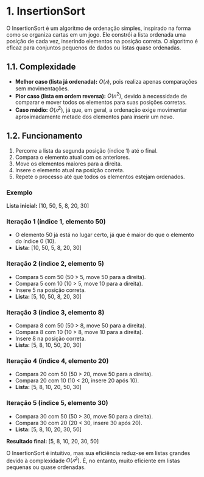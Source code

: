 # 1. InsertionSort

O InsertionSort é um algoritmo de ordenação simples, inspirado na forma como se organiza cartas em um jogo. Ele constrói a lista ordenada uma posição de cada vez, inserindo elementos na posição correta. O algoritmo é eficaz para conjuntos pequenos de dados ou listas quase ordenadas.

## 1.1. Complexidade

- **Melhor caso (lista já ordenada):** $O(𝑛)$, pois realiza apenas comparações sem movimentações.
- **Pior caso (lista em ordem reversa):** $O(n^2)$, devido à necessidade de comparar e mover todos os elementos para suas posições corretas.
- **Caso médio:** $O(𝑛^2)$, já que, em geral, a ordenação exige movimentar aproximadamente metade dos elementos para inserir um novo.

## 1.2. Funcionamento

1. Percorre a lista da segunda posição (índice 1) até o final.
2. Compara o elemento atual com os anteriores.
3. Move os elementos maiores para a direita.
4. Insere o elemento atual na posição correta.
5. Repete o processo até que todos os elementos estejam ordenados.

### Exemplo

**Lista inicial:** [10, 50, 5, 8, 20, 30]

### Iteração 1 (índice 1, elemento 50)
- O elemento 50 já está no lugar certo, já que é maior do que o elemento do índice 0 (10).
- **Lista:** [10, 50, 5, 8, 20, 30]

### Iteração 2 (índice 2, elemento 5)
- Compara 5 com 50 (50 > 5, move 50 para a direita).
- Compara 5 com 10 (10 > 5, move 10 para a direita).
- Insere 5 na posição correta.
- **Lista:** [5, 10, 50, 8, 20, 30]

### Iteração 3 (índice 3, elemento 8)
- Compara 8 com 50 (50 > 8, move 50 para a direita).
- Compara 8 com 10 (10 > 8, move 10 para a direita).
- Insere 8 na posição correta.
- **Lista:** [5, 8, 10, 50, 20, 30]

### Iteração 4 (índice 4, elemento 20)
- Compara 20 com 50 (50 > 20, move 50 para a direita).
- Compara 20 com 10 (10 < 20, insere 20 após 10).
- **Lista:** [5, 8, 10, 20, 50, 30]

### Iteração 5 (índice 5, elemento 30)
- Compara 30 com 50 (50 > 30, move 50 para a direita).
- Compara 30 com 20 (20 < 30, insere 30 após 20).
- **Lista:** [5, 8, 10, 20, 30, 50]

**Resultado final:** [5, 8, 10, 20, 30, 50]

O InsertionSort é intuitivo, mas sua eficiência reduz-se em listas grandes devido à complexidade $O(𝑛^2)$. É, no entanto, muito eficiente em listas pequenas ou quase ordenadas.